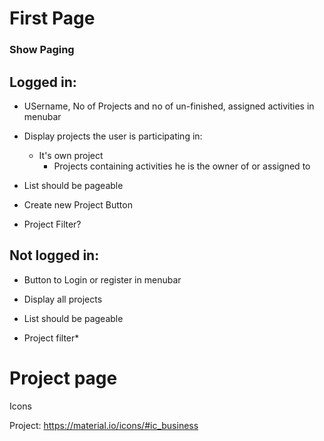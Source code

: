 # First Page

### Show Paging

## Logged in:

* USername, No of Projects and no of un-finished, assigned activities in menubar
* Display projects the user is participating in:
  * It's own project
	* Projects containing activities he is the owner of or assigned to
* List should be pageable
* Create new Project Button

* Project Filter?

## Not logged in:
* Button to Login or register in menubar
* Display all projects
* List should be pageable

* Project filter*

# Project page


Icons

Project: https://material.io/icons/#ic_business



